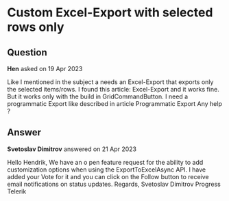 # Custom Excel-Export with selected rows only

## Question

**Hen** asked on 19 Apr 2023

Like I mentioned in the subject a needs an Excel-Export that exports only the selected items/rows. I found this article: Excel-Export and it works fine. But it works only with the build in GridCommandButton. I need a programmatic Export like described in article Programmatic Export Any help ?

## Answer

**Svetoslav Dimitrov** answered on 21 Apr 2023

Hello Hendrik, We have an o pen feature request for the ability to add customization options when using the ExportToExcelAsync API. I have added your Vote for it and you can click on the Follow button to receive email notifications on status updates. Regards, Svetoslav Dimitrov Progress Telerik
